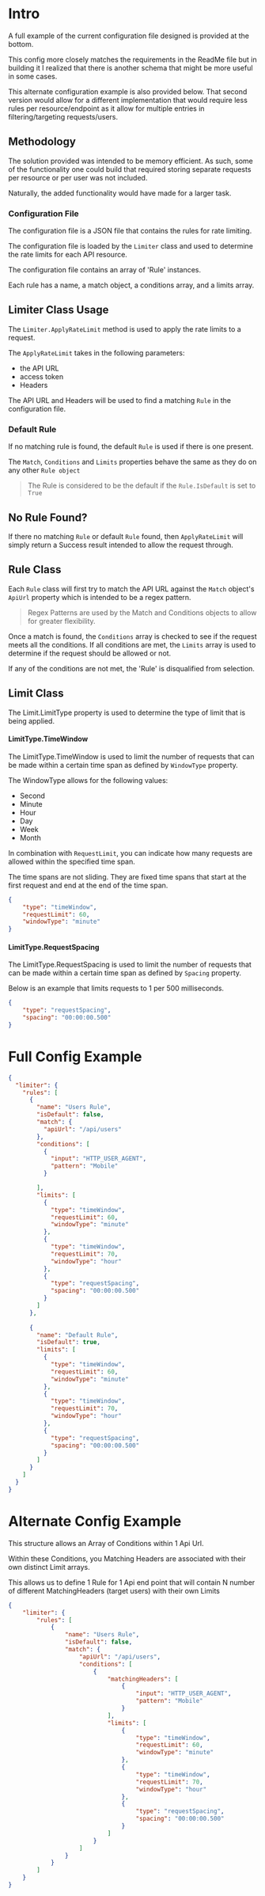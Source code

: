 ﻿
# Intro

A full example of the current configuration file designed is provided at the bottom. 

This config more closely matches the requirements in the ReadMe file but in building it I realized that there is another schema that might be more useful in some cases.

This alternate configuration example is also provided below. 
That second version would allow for a different implementation that would require less rules per resource/endpoint as 
it allow for multiple entries in filtering/targeting requests/users.

## Methodology

The solution provided was intended to be memory efficient. As such, some of the functionality one could build that required storing separate requests per resource
or per user was not included.

Naturally, the added functionality would have made for a larger task.

### Configuration File 
The configuration file is a JSON file that contains the rules for rate limiting. 

The configuration file is loaded by the `Limiter` class and used to determine the rate limits for each API resource.

The configuration file contains an array of 'Rule' instances. 

Each rule has a name, a match object, a conditions array, and a limits array.

## Limiter Class Usage

The `Limiter.ApplyRateLimit` method is used to apply the rate limits to a request. 

The ``ApplyRateLimit`` takes in the following parameters:
- the API URL
- access token
- Headers

The API URL and Headers will be used to find a matching `Rule` in the configuration file.

### Default Rule

If no matching rule is found, the default `Rule` is used if there is one present. 

The `Match`, `Conditions` and `Limits` properties behave the same as they do on any other `Rule object`

> The Rule is considered to be the default if the `Rule.IsDefault` is set to `True`

## No Rule Found?

If there no matching `Rule` or default `Rule` found, then ``ApplyRateLimit`` will simply return a Success result intended to allow the request through.

## Rule Class

Each `Rule` class will first try to match the API URL against the `Match` object's `ApiUrl` property which is intended to be a regex pattern.

> Regex Patterns are used by the Match and Conditions objects to allow for greater flexibility.

Once a match is found, the `Conditions` array is checked to see if the request meets all the conditions. 
If all conditions are met, the `Limits` array is used to determine if the request should be allowed or not.

If any of the conditions are not met, the 'Rule' is disqualified from selection.

## Limit Class

The Limit.LimitType property is used to determine the type of limit that is being applied.

#### LimitType.TimeWindow

The LimitType.TimeWindow is used to limit the number of requests that can be made within a certain time span as defined by `WindowType` property.

The WindowType allows for the following values:
- Second
- Minute
- Hour 
- Day 
- Week
- Month

In combination with `RequestLimit`, you can indicate how many requests are allowed within the specified time span.

The time spans are not sliding. They are fixed time spans that start at the first request and end at the end of the time span.

```json
{
    "type": "timeWindow",
    "requestLimit": 60,
    "windowType": "minute"
}
```

#### LimitType.RequestSpacing

The LimitType.RequestSpacing is used to limit the number of requests that can be made within a certain time span as defined by `Spacing` property.

Below is an example that limits requests to 1 per 500 milliseconds.
```json
{
    "type": "requestSpacing",
    "spacing": "00:00:00.500"
}
```



# Full Config Example

```json
{
  "limiter": {
    "rules": [
      {
        "name": "Users Rule",
        "isDefault": false,
        "match": {
          "apiUrl": "/api/users"
        },
        "conditions": [
          {
            "input": "HTTP_USER_AGENT",
            "pattern": "Mobile"
          }

        ],
        "limits": [
          {
            "type": "timeWindow",
            "requestLimit": 60,
            "windowType": "minute"
          },
          {
            "type": "timeWindow",
            "requestLimit": 70,
            "windowType": "hour"
          },
          {
            "type": "requestSpacing",
            "spacing": "00:00:00.500"
          }
        ]
      },
    
      {
        "name": "Default Rule",
        "isDefault": true,
        "limits": [
          {
            "type": "timeWindow",
            "requestLimit": 60,
            "windowType": "minute"
          },
          {
            "type": "timeWindow",
            "requestLimit": 70,
            "windowType": "hour"
          },
          {
            "type": "requestSpacing",
            "spacing": "00:00:00.500"
          }
        ]
      }
    ]
  }
}

```
# Alternate Config Example

This structure allows an Array of Conditions within 1 Api Url.

Within these Conditions, you Matching Headers are associated with their own distinct Limit arrays.

This allows us to define 1 Rule for 1 Api end point that will contain N number of different MatchingHeaders (target users) with their own Limits

```json
{
    "limiter": {
        "rules": [
            {
                "name": "Users Rule",
                "isDefault": false,
                "match": {
                    "apiUrl": "/api/users",
                    "conditions": [
                        {
                            "matchingHeaders": [
                                {
                                    "input": "HTTP_USER_AGENT",
                                    "pattern": "Mobile"
                                }
                            ],
                            "limits": [
                                {
                                    "type": "timeWindow",
                                    "requestLimit": 60,
                                    "windowType": "minute"
                                },
                                {
                                    "type": "timeWindow",
                                    "requestLimit": 70,
                                    "windowType": "hour"
                                },
                                {
                                    "type": "requestSpacing",
                                    "spacing": "00:00:00.500"
                                }
                            ]
                        }
                    ]
                }
            }
        ]
    }
}
```



